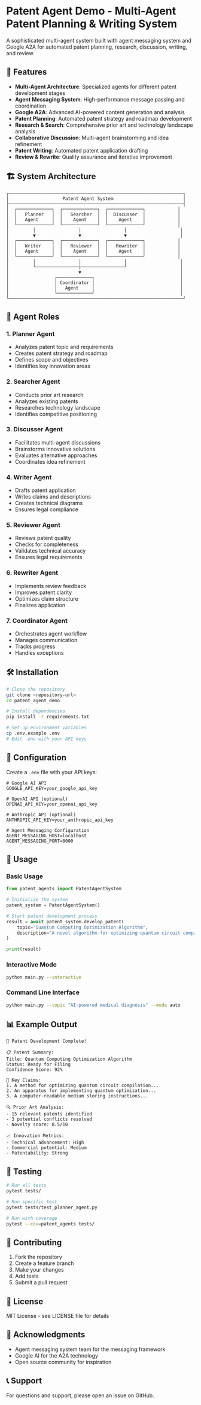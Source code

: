 # Patent Agent Demo - Multi-Agent Patent Planning & Writing System

A sophisticated multi-agent system built with agent messaging system and Google A2A for automated patent planning, research, discussion, writing, and review.

## 🚀 Features

- **Multi-Agent Architecture**: Specialized agents for different patent development stages
- **Agent Messaging System**: High-performance message passing and coordination
- **Google A2A**: Advanced AI-powered content generation and analysis
- **Patent Planning**: Automated patent strategy and roadmap development
- **Research & Search**: Comprehensive prior art and technology landscape analysis
- **Collaborative Discussion**: Multi-agent brainstorming and idea refinement
- **Patent Writing**: Automated patent application drafting
- **Review & Rewrite**: Quality assurance and iterative improvement

## 🏗️ System Architecture

```
┌─────────────────────────────────────────────────────────────────┐
│                    Patent Agent System                          │
├─────────────────────────────────────────────────────────────────┤
│  ┌─────────────┐  ┌─────────────┐  ┌─────────────┐            │
│  │   Planner   │  │   Searcher  │  │  Discusser  │            │
│  │   Agent     │  │    Agent    │  │    Agent    │            │
│  └─────────────┘  └─────────────┘  └─────────────┘            │
│         │                │                │                    │
│         ▼                ▼                ▼                    │
│  ┌─────────────┐  ┌─────────────┐  ┌─────────────┐            │
│  │   Writer    │  │   Reviewer  │  │   Rewriter  │            │
│  │   Agent     │  │    Agent    │  │    Agent    │            │
│  └─────────────┘  └─────────────┘  └─────────────┘            │
│         │                │                │                    │
│         └────────────────┼────────────────┘                    │
│                          ▼                                     │
│                 ┌─────────────┐                                │
│                 │ Coordinator │                                │
│                 │   Agent     │                                │
│                 └─────────────┘                                │
└─────────────────────────────────────────────────────────────────┘
```

## 🎯 Agent Roles

### 1. **Planner Agent**
- Analyzes patent topic and requirements
- Creates patent strategy and roadmap
- Defines scope and objectives
- Identifies key innovation areas

### 2. **Searcher Agent**
- Conducts prior art research
- Analyzes existing patents
- Researches technology landscape
- Identifies competitive positioning

### 3. **Discusser Agent**
- Facilitates multi-agent discussions
- Brainstorms innovative solutions
- Evaluates alternative approaches
- Coordinates idea refinement

### 4. **Writer Agent**
- Drafts patent application
- Writes claims and descriptions
- Creates technical diagrams
- Ensures legal compliance

### 5. **Reviewer Agent**
- Reviews patent quality
- Checks for completeness
- Validates technical accuracy
- Ensures legal requirements

### 6. **Rewriter Agent**
- Implements review feedback
- Improves patent clarity
- Optimizes claim structure
- Finalizes application

### 7. **Coordinator Agent**
- Orchestrates agent workflow
- Manages communication
- Tracks progress
- Handles exceptions

## 🛠️ Installation

```bash
# Clone the repository
git clone <repository-url>
cd patent_agent_demo

# Install dependencies
pip install -r requirements.txt

# Set up environment variables
cp .env.example .env
# Edit .env with your API keys
```

## 🔧 Configuration

Create a `.env` file with your API keys:

```env
# Google AI API
GOOGLE_API_KEY=your_google_api_key

# OpenAI API (optional)
OPENAI_API_KEY=your_openai_api_key

# Anthropic API (optional)
ANTHROPIC_API_KEY=your_anthropic_api_key

# Agent Messaging Configuration
AGENT_MESSAGING_HOST=localhost
AGENT_MESSAGING_PORT=8000
```

## 🚀 Usage

### Basic Usage

```python
from patent_agents import PatentAgentSystem

# Initialize the system
patent_system = PatentAgentSystem()

# Start patent development process
result = await patent_system.develop_patent(
    topic="Quantum Computing Optimization Algorithm",
    description="A novel algorithm for optimizing quantum circuit compilation"
)

print(result)
```

### Interactive Mode

```bash
python main.py --interactive
```

### Command Line Interface

```bash
python main.py --topic "AI-powered medical diagnosis" --mode auto
```

## 📊 Example Output

```
🎯 Patent Development Complete!

📋 Patent Summary:
Title: Quantum Computing Optimization Algorithm
Status: Ready for Filing
Confidence Score: 92%

📝 Key Claims:
1. A method for optimizing quantum circuit compilation...
2. An apparatus for implementing quantum optimization...
3. A computer-readable medium storing instructions...

🔍 Prior Art Analysis:
- 15 relevant patents identified
- 3 potential conflicts resolved
- Novelty score: 8.5/10

📈 Innovation Metrics:
- Technical advancement: High
- Commercial potential: Medium
- Patentability: Strong
```

## 🧪 Testing

```bash
# Run all tests
pytest tests/

# Run specific test
pytest tests/test_planner_agent.py

# Run with coverage
pytest --cov=patent_agents tests/
```

## 🤝 Contributing

1. Fork the repository
2. Create a feature branch
3. Make your changes
4. Add tests
5. Submit a pull request

## 📄 License

MIT License - see LICENSE file for details

## 🙏 Acknowledgments

- Agent messaging system team for the messaging framework
- Google AI for the A2A technology
- Open source community for inspiration

## 📞 Support

For questions and support, please open an issue on GitHub.